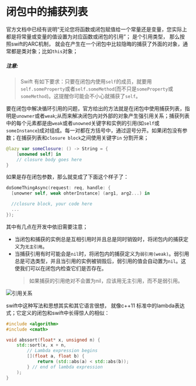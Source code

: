 # 闭包中的捕获列表

官方文档中已经有说明“无论您将函数或闭包赋值给一个常量还是变量，您实际上都是将常量或变量的值设置为对应函数或闭包的引用”； 是个引用类型， 那么按照swift的ARC机制， 就会在产生在一个闭包中比较隐晦的捕获了外面的对象，通常都是类对象；比如`this`对象；

##### 注意:

> Swift 有如下要求：只要在闭包内使用`self`的成员，就要用`self.someProperty`或者`self.someMethod`\(而不只是`someProperty`或`someMethod`\)。这提醒你可能会不小心就捕获了`self`。

要在闭包中解决循环引用的问题，官方给出的方法就是在闭包中使用捕获列表，指明是`unowner`或者`weak`;从而来解决闭包内对外部的对象产生强引用关系；捕获列表中的每个元素都是由`weak`或者`unowned`关键字和实例的引用\(如`self`或`someInstance`\)成对组成。每一对都在方括号中，通过逗号分开。如果闭包没有参数；在捕获列表和`closure block`之间使用关键字`in` 分割开来；

```swift
@lazy var someClosure: () -> String = {
    [unowned self] in
    // closure body goes here
}
```

如果是存在闭包参数，那么就变成了下面这个样子了：

```swift
doSomeThingAsync(request: req, handle: {
  [unowner self, weak ohterInstance] (arg1, arg2...) in 

  //closure block, your code here
  ...
});
```

其中有几点在开发中依旧需要注意；

* 当闭包和捕获的实例总是互相引用时并且总是同时销毁时，将闭包内的捕获定义为`无主引用`。
* 当捕获引用有时可能会是`nil`时，将闭包内的捕获定义为`弱引用(weak)`。弱引用总是可选类型，并且当引用的实例被销毁后，弱引用的值会自动置为`nil`。这使我们可以在闭包内检查它们是否存在。
  > 如果捕获的引用绝对不会置为nil，应该用无主引用，而不是弱引用。


![引用关系](./img/closureReference2x.png)


swift中这种写法和思想其实和其它语言很想， 就像c++11 标准中的lambda表达式；它定义的闭包和swift中长得惊人的相似：

```c++
#include <algorithm>
#include <cmath>

void abssort(float* x, unsigned n) {
    std::sort(x, x + n,
        // Lambda expression begins
        [](float a, float b) {
            return (std::abs(a) < std::abs(b));
        } // end of lambda expression
    );
}

```

